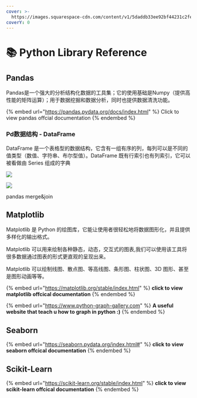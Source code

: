 ```yaml
---
cover: >-
  https://images.squarespace-cdn.com/content/v1/5daddb33ee92bf44231c2fef/1593634997762-75P05A5AKO859N5G9OMU/medical-algorithms.gif
coverY: 0
---
```


# 📚 Python Library Reference

## Pandas

Pandas是一个强大的分析结构化数据的工具集；它的使用基础是Numpy（提供高性能的矩阵运算）；用于数据挖掘和数据分析，同时也提供数据清洗功能。

{% embed url="https://pandas.pydata.org/docs/index.html" %}
Click to view pandas offcial documentation
{% endembed %}

### Pd数据结构 - DataFrame

DataFrame 是一个表格型的数据结构，它含有一组有序的列，每列可以是不同的值类型（数值、字符串、布尔型值）。DataFrame 既有行索引也有列索引，它可以被看做由 Series 组成的字典

![](https://www.runoob.com/wp-content/uploads/2021/04/pandas-DataStructure.png)

![](https://www.runoob.com/wp-content/uploads/2021/04/df-dp.png)

pandas merge\&join

## **Matplotlib**

Matplotlib 是 Python 的绘图库，它能让使用者很轻松地将数据图形化，并且提供多样化的输出格式。

Matplotlib 可以用来绘制各种静态，动态，交互式的图表,我们可以使用该工具将很多数据通过图表的形式更直观的呈现出来。

Matplotlib 可以绘制线图、散点图、等高线图、条形图、柱状图、3D 图形、甚至是图形动画等等。

{% embed url="https://matplotlib.org/stable/index.html" %}
**click to view matplotlib offcical documentation**
{% endembed %}

{% embed url="https://www.python-graph-gallery.com" %}
**A useful website that teach u how to graph in python :)**
{% endembed %}

## **S**eaborn

{% embed url="https://seaborn.pydata.org/index.html#" %}
**click to view seaborn offcical documentation**
{% endembed %}

## **Scikit-Learn**

{% embed url="https://scikit-learn.org/stable/index.html" %}
**click to view scikit-learn offcical documentation**
{% endembed %}

##
